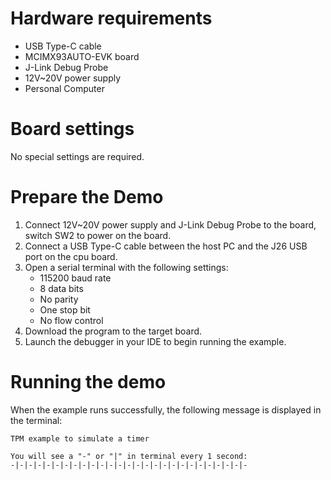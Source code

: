 Hardware requirements
=====================
- USB Type-C cable
- MCIMX93AUTO-EVK board
- J-Link Debug Probe
- 12V~20V power supply
- Personal Computer

Board settings
==============
No special settings are required.

Prepare the Demo
===============
1.  Connect 12V~20V power supply and J-Link Debug Probe to the board, switch SW2 to power on the board.
2.  Connect a USB Type-C cable between the host PC and the J26 USB port on the cpu board.
3.  Open a serial terminal with the following settings:
    - 115200 baud rate
    - 8 data bits
    - No parity
    - One stop bit
    - No flow control
4.  Download the program to the target board.
5.  Launch the debugger in your IDE to begin running the example.

Running the demo
===============
When the example runs successfully, the following message is displayed in the terminal:

~~~~~~~~~~~~~~~~~~~~~~~~~~~~~~~~~~~~~~~~~~~~~~~~~~~~~~~~~~~~~~~~~~~~~~~~~~~~~~
TPM example to simulate a timer

You will see a "-" or "|" in terminal every 1 second:
-|-|-|-|-|-|-|-|-|-|-|-|-|-|-|-|-|-|-|-|-|-|-|-|-|-|-
~~~~~~~~~~~~~~~~~~~~~~~~~~~~~~~~~~~~~~~~~~~~~~~~~~~~~~~~~~~~~~~~~~~~~~~~~~~~~~
